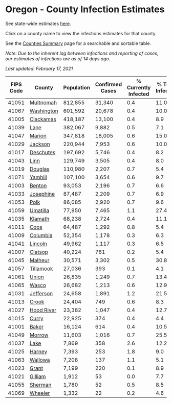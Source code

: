 # Oregon - County Infection Estimates

See state-wide estimates [here](/infections/us-or).

Click on a county name to view the infections estimates for that county.

See the [Counties Summary](/infections/summary-counties) page for a searchable and sortable table.

*Note: Due to the inherent lag between infections and reporting of cases, our estimates of infections are as of 14 days ago.*

*Last updated: February 17, 2021*

|   FIPS Code |                   County |   Population |   Confirmed Cases |   % Currently Infected |   % Total Infected |
|-------------|--------------------------|--------------|-------------------|------------------------|--------------------|
|       41051 |   [Multnomah](multnomah) |      812,855 |            31,340 |                    0.4 |               11.0 |
|       41067 | [Washington](washington) |      601,592 |            20,678 |                    0.4 |               10.0 |
|       41005 |   [Clackamas](clackamas) |      418,187 |            13,100 |                    0.4 |                8.9 |
|       41039 |             [Lane](lane) |      382,067 |             9,882 |                    0.5 |                7.1 |
|       41047 |         [Marion](marion) |      347,818 |            18,005 |                    0.6 |               15.0 |
|       41029 |       [Jackson](jackson) |      220,944 |             7,953 |                    0.6 |               10.0 |
|       41017 |   [Deschutes](deschutes) |      197,692 |             5,746 |                    0.4 |                8.2 |
|       41043 |             [Linn](linn) |      129,749 |             3,505 |                    0.4 |                8.0 |
|       41019 |       [Douglas](douglas) |      110,980 |             2,207 |                    0.7 |                5.4 |
|       41071 |       [Yamhill](yamhill) |      107,100 |             3,654 |                    0.6 |                9.7 |
|       41003 |         [Benton](benton) |       93,053 |             2,196 |                    0.7 |                6.6 |
|       41033 |   [Josephine](josephine) |       87,487 |             2,209 |                    0.7 |                6.9 |
|       41053 |             [Polk](polk) |       86,085 |             2,920 |                    0.7 |                9.6 |
|       41059 |     [Umatilla](umatilla) |       77,950 |             7,465 |                    1.1 |               27.4 |
|       41035 |       [Klamath](klamath) |       68,238 |             2,724 |                    0.4 |               11.1 |
|       41011 |             [Coos](coos) |       64,487 |             1,292 |                    0.8 |                5.4 |
|       41009 |     [Columbia](columbia) |       52,354 |             1,178 |                    0.3 |                6.3 |
|       41041 |       [Lincoln](lincoln) |       49,962 |             1,117 |                    0.3 |                6.5 |
|       41007 |       [Clatsop](clatsop) |       40,224 |               761 |                    0.2 |                5.4 |
|       41045 |       [Malheur](malheur) |       30,571 |             3,302 |                    0.5 |               30.8 |
|       41057 |   [Tillamook](tillamook) |       27,036 |               393 |                    0.1 |                4.1 |
|       41061 |           [Union](union) |       26,835 |             1,249 |                    0.7 |               13.4 |
|       41065 |           [Wasco](wasco) |       26,682 |             1,213 |                    0.6 |               12.9 |
|       41031 |   [Jefferson](jefferson) |       24,658 |             1,891 |                    1.2 |               21.5 |
|       41013 |           [Crook](crook) |       24,404 |               749 |                    0.6 |                8.3 |
|       41027 | [Hood River](hood-river) |       23,382 |             1,047 |                    0.4 |               12.7 |
|       41015 |           [Curry](curry) |       22,925 |               374 |                    0.4 |                4.4 |
|       41001 |           [Baker](baker) |       16,124 |               614 |                    0.4 |               10.5 |
|       41049 |         [Morrow](morrow) |       11,603 |             1,016 |                    0.7 |               25.5 |
|       41037 |             [Lake](lake) |        7,869 |               358 |                    2.6 |               12.2 |
|       41025 |         [Harney](harney) |        7,393 |               253 |                    1.8 |                9.0 |
|       41063 |       [Wallowa](wallowa) |        7,208 |               137 |                    1.1 |                5.1 |
|       41023 |           [Grant](grant) |        7,199 |               220 |                    0.1 |                8.9 |
|       41021 |       [Gilliam](gilliam) |        1,912 |                53 |                    0.0 |                7.7 |
|       41055 |       [Sherman](sherman) |        1,780 |                52 |                    0.5 |                8.5 |
|       41069 |       [Wheeler](wheeler) |        1,332 |                22 |                    0.2 |                4.6 |